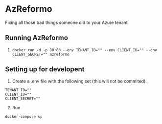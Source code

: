 # AzReformo
Fixing all those bad things someone did to your Azure tenant

## Running AzReformo
1. ```docker run -d -p 80:80 --env TENANT_ID="" --env CLIENT_ID="" --env CLIENT_SECRET="" azreformo```

## Setting up for developent
1. Create a .env file with the following set (this will not be commited).
```
TENANT_ID=""
CLIENT_ID=""
CLIENT_SECRET=""
```
2. Run
```
docker-compose up
```